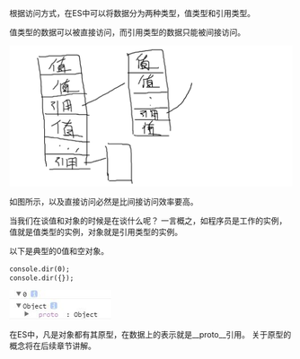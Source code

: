 根据访问方式，在ES中可以将数据分为两种类型，值类型和引用类型。

值类型的数据可以被直接访问，而引用类型的数据只能被间接访问。

![](../../images/201707150957.png)

如图所示，以及直接访问必然是比间接访问效率要高。

当我们在谈值和对象的时候是在谈什么呢？
一言概之，如程序员是工作的实例，值就是值类型的实例，对象就是引用类型的实例。

以下是典型的0值和空对象。

~~~
console.dir(0);
console.dir({});
~~~

![](../../images/TIM截图20170715101108.jpg)

在ES中，凡是对象都有其原型，在数据上的表示就是__proto__引用。
关于原型的概念将在后续章节讲解。

